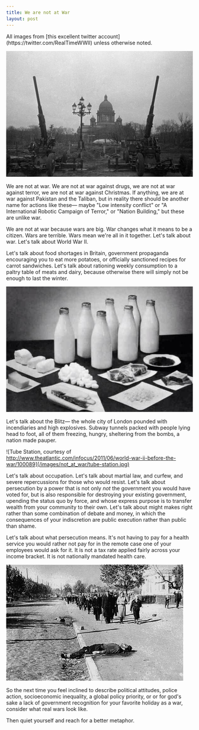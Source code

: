 ```yaml
---
title: We are not at War
layout: post
---
```


<aside>
All images from [this excellent twitter account](https://twitter.com/RealTimeWWII) unless otherwise noted.
</aside>

![This is what a city at war looks like](/images/not_at_war/war.jpg-large)


We are not at war. We are not at war against drugs, we are not at war against
terror, we are not at war against Christmas. If anything, we are at war against
Pakistan and the Taliban, but in reality there should be another name for
actions like these&mdash; maybe "Low intensity conflict" or "A International Robotic Campaign of Terror," or "Nation Building," but these are unlike war.

We are not at war because wars are big. War changes what it means to be a
citizen. Wars are terrible. Wars mean we're all in it together. Let's talk
about war. Let's talk about World War II.

Let's talk about food shortages in Britain, government propaganda encouraging
you to eat more potatoes, or officially sanctioned recipes for carrot
sandwiches. Let's talk about rationing weekly consumption to a paltry table of
meats and dairy, because otherwise there will simply not be enough to last the
winter.

![One Weeks Rations](/images/not_at_war/weeks_rations.jpg-large)

Let's talk about the Blitz&mdash; the whole city of London pounded with
incendiaries and high explosives. Subway tunnels packed with people lying head
to foot, all of them freezing, hungry, sheltering from the bombs, a nation made
pauper. 

![Tube Station, courtesy of http://www.theatlantic.com/infocus/2011/06/world-war-ii-before-the-war/100089](/images/not_at_war/tube-station.jpg)

Let's talk about occupation. Let's talk about martial law, and curfew, and
severe repercussions for those who would resist. Let's talk about persecution
by a power that is not only *not* the government you would have voted for, but
is also responsible for destroying your existing government, upending the
status quo by force, and whose express purpose is to transfer wealth from your
community to their own. Let's talk about might makes right rather than some
combination of debate and money, in which the consequences of your indiscretion
are public execution rather than public than shame.

Let's talk about what persecution means. It's not having to pay for a health
service you would rather not pay for in the remote case one of your employees
would ask for it. It is not a tax rate applied fairly across your income
bracket. It is not nationally mandated health care.

![Resistors Will be Shot](/images/not_at_war/resistors_shot.jpg-large)

So the next time you feel inclined to describe political attitudes, police
action, socioeconomic inequality, a global policy priority, or or for god's
sake a lack of government recognition for your favorite holiday as a war,
consider what real wars look like. 

Then quiet yourself and reach for a better metaphor.
